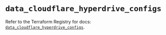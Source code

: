 # `data_cloudflare_hyperdrive_configs`

Refer to the Terraform Registry for docs: [`data_cloudflare_hyperdrive_configs`](https://registry.terraform.io/providers/cloudflare/cloudflare/5.7.0/docs/data-sources/hyperdrive_configs).
